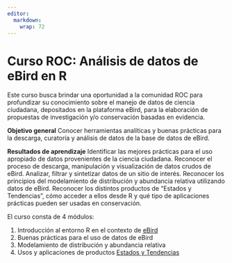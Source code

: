 ```yaml
---
editor: 
  markdown: 
    wrap: 72
---
```


# Curso ROC: Análisis de datos de eBird en R

Este curso busca brindar una oportunidad a la comunidad ROC para
profundizar su conocimiento sobre el manejo de datos de ciencia
ciudadana, depositados en la plataforma eBird, para la elaboración de
propuestas de investigación y/o conservación basadas en evidencia.

**Objetivo general** 
Conocer herramientas analíticas y buenas prácticas
para la descarga, curatoría y análisis de datos de la base de datos de
eBird.

**Resultados de aprendizaje** 
Identificar las mejores prácticas para el
uso apropiado de datos provenientes de la ciencia ciudadana. Reconocer
el proceso de descarga, manipulación y visualización de datos crudos de
eBird. Analizar, filtrar y sintetizar datos de un sitio de interés.
Reconocer los principios del modelamiento de distribución y abundancia
relativa utilizando datos de eBird. Reconocer los distintos productos de
“Estados y Tendencias”, cómo acceder a ellos desde R y qué tipo de
aplicaciones prácticas pueden ser usadas en conservación.

El curso consta de 4 módulos: 
1. Introducción al entorno R en el
contexto de [eBird](https://ebird.org/home) 
2. Buenas prácticas para el
uso de datos de eBird 
3. Modelamiento de distribución y abundancia
relativa 
4. Usos y aplicaciones de productos [Estados y
Tendencias](https://science.ebird.org/en/status-and-trends)

